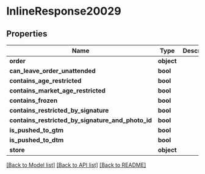 # InlineResponse20029

## Properties
Name | Type | Description | Notes
------------ | ------------- | ------------- | -------------
**order** | **object** |  | [optional] 
**can_leave_order_unattended** | **bool** |  | [optional] 
**contains_age_restricted** | **bool** |  | [optional] 
**contains_market_age_restricted** | **bool** |  | [optional] 
**contains_frozen** | **bool** |  | [optional] 
**contains_restricted_by_signature** | **bool** |  | [optional] 
**contains_restricted_by_signature_and_photo_id** | **bool** |  | [optional] 
**is_pushed_to_gtm** | **bool** |  | [optional] 
**is_pushed_to_dtm** | **bool** |  | [optional] 
**store** | **object** |  | [optional] 

[[Back to Model list]](../README.md#documentation-for-models) [[Back to API list]](../README.md#documentation-for-api-endpoints) [[Back to README]](../README.md)

